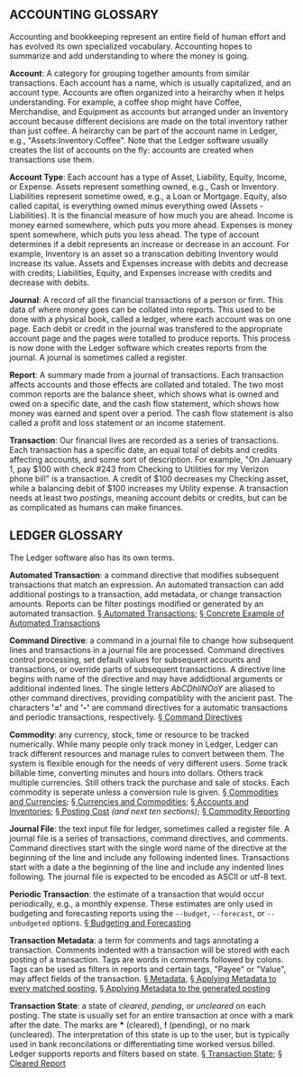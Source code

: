 ACCOUNTING GLOSSARY
---

   Accounting and bookkeeping represent an entire field of human effort and
   has evolved its own specialized vocabulary.  Accounting hopes to
   summarize and add understanding to where the money is going.

**Account**: A category for grouping together amounts from similar
  transactions.  Each account has a name, which is usually capitalized, and
  an account type.  Accounts are often organized into a heirarchy when it
  helps understanding.  For example, a coffee shop might have Coffee,
  Merchandise, and Equipment as accounts but arranged under an Inventory
  account because different decisions are made on the total inventory
  rather than just coffee.  A heirarchy can be part of the account name in
  Ledger, e.g., "Assets:Inventory:Coffee".  Note that the Ledger software
  usually creates the list of accounts on the fly: accounts are created
  when transactions use them.

**Account Type**: Each account has a type of Asset, Liability, Equity,
  Income, or Expense.  Assets represent something owned, e.g., Cash or
  Inventory.  Liabilities represent sometime owed, e.g., a Loan or
  Mortgage.  Equity, also called capital, is everything owned minus
  everything owed (Assets - Liabilities).  It is the financial measure of
  how much you are ahead.  Income is money earned somewhere, which puts you
  more ahead.  Expenses is money spent somewhere, which puts you less
  ahead.  The type of account determines if a debit represents an increase
  or decrease in an account.  For example, Inventory is an asset so a
  transcation debiting Inventory would increase its value.  Assets and
  Expenses increase with debits and decrease with credits; Liabilities,
  Equity, and Expenses increase with credits and decrease with debits.

**Journal**: A record of all the financial transactions of a person or
  firm.  This data of where money goes can be collated into reports.  This
  used to be done with a physical book, called a ledger, where each account
  was on one page.  Each debit or credit in the journal was transfered to
  the appropriate account page and the pages were totalled to produce
  reports.  This process is now done with the Ledger software which creates
  reports from the journal.  A journal is sometimes called a register.

**Report**: A summary made from a journal of transactions.  Each
  transaction affects accounts and those effects are collated and totaled.
  The two most common reports are the balance sheet, which shows what is
  owned and owed on a specific date, and the cash flow statement, which
  shows how money was earned and spent over a period.  The cash flow
  statement is also called a profit and loss statement or an income
  statement.

**Transaction**: Our financial lives are recorded as a series of
  transactions.  Each transaction has a specific date, an equal total of
  debits and credits affecting accounts, and some sort of description.  For
  example, "On January 1, pay $100 with check #243 from Checking to
  Utilities for my Verizon phone bill" is a transaction.  A credit of $100
  decreases my Checking asset, while a balancing debit of $100 increases my
  Utility expense.  A transaction needs at least two *postings*, meaning
  account debits or credits, but can be as complicated as humans can make
  finances.

LEDGER GLOSSARY
---

The Ledger software also has its own terms.

**Automated Transaction**: a command directive that modifies subsequent
  transactions that match an expression.  An automated transaction can add
  additional postings to a transaction, add metadata, or change transaction
  amounts.  Reports can be filter postings modified or generated by an automated
  transaction.
  [&sect; Automated Transactions](http://www.ledger-cli.org/3.0/doc/ledger3.html#Automated-Transactions);
  [&sect; Concrete Example of Automated Transactions](http://www.ledger-cli.org/3.0/doc/ledger3.html#Concrete-Example-of-Automated-Transactions)

**Command Directive**: a command in a journal file to change how subsequent
lines and transactions in a journal file are processed.  Command directives
control processing, set default values for subsequent accounts and
transactions, or override parts of subsequent transactions.  A directive
line begins with name of the directive and may have addidtional arguments
or additional indented lines.  The single letters *AbCDhIiNOoY* are aliased
to other command directives, providing compatiblity with the ancient past.
The characters **'='** and **'-'** are command directives for a automatic
transactions and periodic transactions, respectively.
[&sect; Command Directives](http://www.ledger-cli.org/3.0/doc/ledger3.html#Command-Directives)

**Commodity**: any currency, stock, time or resource to be tracked
  numerically.  While many people only track money in Ledger, Ledger can
  track different resources and manage rules to convert between them.  The
  system is flexible enough for the needs of very different users.  Some
  track billable time, converting minutes and hours into dollars.  Others
  track multiple currencies.  Still others track the purchase and sale of
  stocks.  Each commodity is seperate unless a conversion rule is given.
  [&sect; Commodities and Currencies](http://www.ledger-cli.org/3.0/doc/ledger3.html#Commodities-and-Currencies);
  [&sect; Currencies and Commodities](http://www.ledger-cli.org/3.0/doc/ledger3.html#Currency-and-Commodities);
  [&sect; Accounts and Inventories](http://www.ledger-cli.org/3.0/doc/ledger3.html#Accounts-and-Inventories);
  [&sect; Posting Cost](http://www.ledger-cli.org/3.0/doc/ledger3.html#Posting-cost)
  *(and next ten sections)*;
  [&sect; Commodity Reporting](http://www.ledger-cli.org/3.0/doc/ledger3.html#Commodity-Reporting)

**Journal File**: the text input file for ledger, sometimes called a
register file.  A journal file is a series of transactions, command
directives, and comments.  Command directives start with the single word
name of the directive at the beginning of the line and include any
following indented lines.  Transactions start with a date a the beginning
of the line and include any indented lines following.  The journal file is
expected to be encoded as ASCII or utf-8 text.

**Periodic Transaction**: the estimate of a transaction that would occur
  periodically, e.g., a monthly expense.  These estimates are only used in
  budgeting and forecasting reports using the `--budget`,
  `--forecast`, or `--unbudgeted` options.
  [&sect; Budgeting and Forecasting](http://www.ledger-cli.org/3.0/doc/ledger3.html#Budgeting-and-Forecasting)

**Transaction Metadata**: a term for comments and tags annotating a
transaction.  Comments indented with a transaction will be stored with each
posting of a transaction.  Tags are words in comments followed by colons.
Tags can be used as filters in reports and certain tags, "Payee" or
"Value", may affect fields of the transaction.
[&sect; Metadata](http://www.ledger-cli.org/3.0/doc/ledger3.html#Metadata),
[&sect; Applying Metadata to every matched posting](http://www.ledger-cli.org/3.0/doc/ledger3.html#Applying-metadata-to-every-matched-posting),
[&sect; Applying Metadata to the generated posting](http://www.ledger-cli.org/3.0/doc/ledger3.html#Applying-metadata-to-the-generated-posting)

**Transaction State**: a state of *cleared*, *pending*, or *uncleared* on
each posting.  The state is usually set for an entire transaction at once
with a mark after the date.  The marks are **&#42;** (cleared), **!**
(pending), or no mark (uncleared).  The interpretation of this state is up
to the user, but is typically used in bank reconcilations or
differentiating time worked versus billed.  Ledger supports reports and
filters based on state.
[&sect; Transaction State](http://www.ledger-cli.org/3.0/doc/ledger3.html#Transaction-state);
[&sect; Cleared Report](
http://www.ledger-cli.org/3.0/doc/ledger3.html#Cleared-Report)
